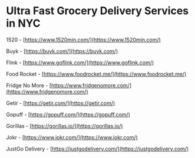 # Ultra Fast Grocery Delivery Services in NYC

1520 - [https://www.1520min.com/](https://www.1520min.com/)

Buyk - [https://buyk.com/](https://buyk.com/)

Flink - [https://www.goflink.com/](https://www.goflink.com/)

Food Rocket - [https://www.foodrocket.me/](https://www.foodrocket.me/)

Fridge No More - [https://www.fridgenomore.com/](https://www.fridgenomore.com/)

Getir - [https://getir.com/](https://getir.com/)

Gopuff - [https://gopuff.com/](https://gopuff.com/)

Gorillas - [https://gorillas.io/](https://gorillas.io/)

Jokr - [https://www.jokr.com/](https://www.jokr.com/)

JustGo Delivery - [https://justgodelivery.com/](https://justgodelivery.com/)
